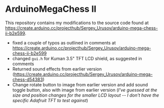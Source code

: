 ArduinoMegaChess II
===================

This repository contains my modifications to the source code found at https://create.arduino.cc/projecthub/Sergey_Urusov/arduino-mega-chess-ii-b2e599.

* fixed a couple of typos as outlined in comments at https://create.arduino.cc/projecthub/Sergey_Urusov/arduino-mega-chess-ii-b2e599
* changed `gui.h` for Kuman 3.5" TFT LCD shield, as suggested in comments
* Returned sound effects from earlier version (https://create.arduino.cc/projecthub/Sergey_Urusov/arduino-mega-chess-d54383)
* Change rotate button to image from earlier version and add sound toggle button, also with image from earlier version (*I've guessed at the size and position changes for the smaller LCD layout -- I don't have the specific Adafruit TFT to test against*)



